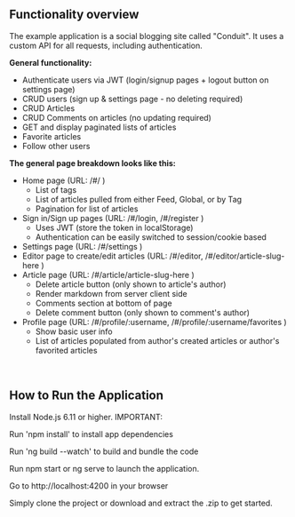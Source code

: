 ## Functionality overview

The example application is a social blogging site called "Conduit". It uses a custom API for all requests, including authentication. 

**General functionality:**

- Authenticate users via JWT (login/signup pages + logout button on settings page)
- CRUD users (sign up & settings page - no deleting required)
- CRUD Articles
- CRUD Comments on articles (no updating required)
- GET and display paginated lists of articles
- Favorite articles
- Follow other users

**The general page breakdown looks like this:**

- Home page (URL: /#/ )
    - List of tags
    - List of articles pulled from either Feed, Global, or by Tag
    - Pagination for list of articles
- Sign in/Sign up pages (URL: /#/login, /#/register )
    - Uses JWT (store the token in localStorage)
    - Authentication can be easily switched to session/cookie based
- Settings page (URL: /#/settings )
- Editor page to create/edit articles (URL: /#/editor, /#/editor/article-slug-here )
- Article page (URL: /#/article/article-slug-here )
    - Delete article button (only shown to article's author)
    - Render markdown from server client side
    - Comments section at bottom of page
    - Delete comment button (only shown to comment's author)
- Profile page (URL: /#/profile/:username, /#/profile/:username/favorites )
    - Show basic user info
    - List of articles populated from author's created articles or author's favorited articles


<br />

## How to Run the Application
Install Node.js 6.11 or higher. IMPORTANT: 

Run 'npm install' to install app dependencies

Run 'ng build --watch' to build and bundle the code

Run npm start or ng serve to launch the application. 

Go to http://localhost:4200 in your browser

Simply clone the project or download and extract the .zip to get started.
